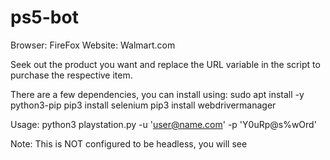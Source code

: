 # ps5-bot
Browser: FireFox
Website: Walmart.com

Seek out the product you want and replace the URL variable in the script to purchase the respective item.

There are a few dependencies, you can install using:
sudo apt install -y python3-pip
pip3 install selenium 
pip3 install webdrivermanager

Usage: python3 playstation.py -u 'user@name.com' -p 'Y0uRp@s%wOrd'

Note: This is NOT configured to be headless, you will see 

